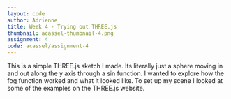 ```yaml
---
layout: code
author: Adrienne
title: Week 4 - Trying out THREE.js
thumbnail: acassel-thumbnail-4.png
assignment: 4
code: acassel/assignment-4
---
```

This is a simple THREE.js sketch I made. Its literally just a sphere moving in and out along the y axis through a sin function. I wanted to explore how the fog function worked and what it looked like. To set up my scene I looked at some of the examples on the THREE.js website.











